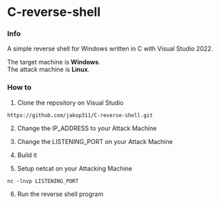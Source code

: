 # C-reverse-shell

### Info

A simple reverse shell for Windows written in C with Visual Studio 2022.  

The target machine is **Windows**.  
The attack machine is **Linux**.

### How to

1. Clone the repository on Visual Studio
```
https://github.com/jakop311/C-reverse-shell.git
```
2. Change the IP_ADDRESS to your Attack Machine

3. Change the LISTENING_PORT on your Attack Machine

4. Build it

5. Setup netcat on your Attacking Machine
```
nc -lnvp LISTENING_PORT
```
6. Run the reverse shell program
